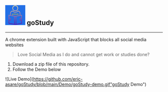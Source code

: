 ## ![Logo](https://github.com/eric-asare/goStudy/blob/main/icons/goStudy-64x64.png "goStudy Logo") goStudy ##
---
A chrome extension built with JavaScript that blocks all social media websites 

> Love Social Media as I do and cannot get work or studies done? 

 1. Download a zip file of this repository. 
 2. Follow the Demo below

![Live Demo](https://github.com/eric-asare/goStudy/blob/main/Demo/goStudy-demo.gif"goStudy Demo")